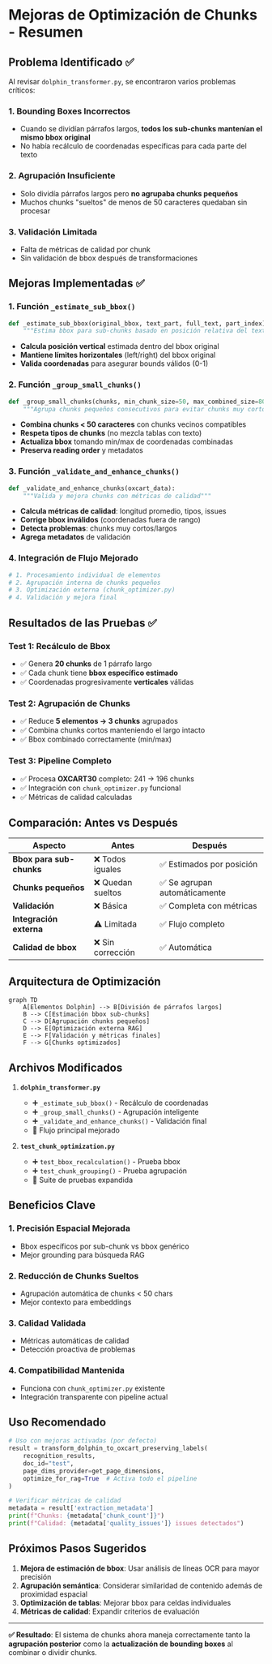 # Mejoras de Optimización de Chunks - Resumen

## Problema Identificado ✅

Al revisar `dolphin_transformer.py`, se encontraron varios problemas críticos:

### 1. **Bounding Boxes Incorrectos**
- Cuando se dividían párrafos largos, **todos los sub-chunks mantenían el mismo bbox original**
- No había recálculo de coordenadas específicas para cada parte del texto

### 2. **Agrupación Insuficiente**
- Solo dividía párrafos largos pero **no agrupaba chunks pequeños**
- Muchos chunks "sueltos" de menos de 50 caracteres quedaban sin procesar

### 3. **Validación Limitada**
- Falta de métricas de calidad por chunk
- Sin validación de bbox después de transformaciones

## Mejoras Implementadas ✅

### 1. **Función `_estimate_sub_bbox()`**
```python
def _estimate_sub_bbox(original_bbox, text_part, full_text, part_index):
    """Estima bbox para sub-chunks basado en posición relativa del texto"""
```
- **Calcula posición vertical** estimada dentro del bbox original
- **Mantiene límites horizontales** (left/right) del bbox original  
- **Valida coordenadas** para asegurar bounds válidos (0-1)

### 2. **Función `_group_small_chunks()`**
```python
def _group_small_chunks(chunks, min_chunk_size=50, max_combined_size=800):
    """Agrupa chunks pequeños consecutivos para evitar chunks muy cortos"""
```
- **Combina chunks < 50 caracteres** con chunks vecinos compatibles
- **Respeta tipos de chunks** (no mezcla tablas con texto)
- **Actualiza bbox** tomando min/max de coordenadas combinadas
- **Preserva reading order** y metadatos

### 3. **Función `_validate_and_enhance_chunks()`**
```python
def _validate_and_enhance_chunks(oxcart_data):
    """Valida y mejora chunks con métricas de calidad"""
```
- **Calcula métricas de calidad**: longitud promedio, tipos, issues
- **Corrige bbox inválidos** (coordenadas fuera de rango)
- **Detecta problemas**: chunks muy cortos/largos
- **Agrega metadatos** de validación

### 4. **Integración de Flujo Mejorado**
```python
# 1. Procesamiento individual de elementos
# 2. Agrupación interna de chunks pequeños  
# 3. Optimización externa (chunk_optimizer.py)
# 4. Validación y mejora final
```

## Resultados de las Pruebas ✅

### **Test 1: Recálculo de Bbox**
- ✅ Genera **20 chunks** de 1 párrafo largo
- ✅ Cada chunk tiene **bbox específico estimado**
- ✅ Coordenadas progresivamente **verticales** válidas

### **Test 2: Agrupación de Chunks**
- ✅ Reduce **5 elementos → 3 chunks** agrupados
- ✅ Combina chunks cortos manteniendo el largo intacto
- ✅ Bbox combinado correctamente (min/max)

### **Test 3: Pipeline Completo**
- ✅ Procesa **OXCART30** completo: 241 → 196 chunks
- ✅ Integración con `chunk_optimizer.py` funcional
- ✅ Métricas de calidad calculadas

## Comparación: Antes vs Después

| Aspecto | Antes | Después |
|---------|--------|---------|
| **Bbox para sub-chunks** | ❌ Todos iguales | ✅ Estimados por posición |
| **Chunks pequeños** | ❌ Quedan sueltos | ✅ Se agrupan automáticamente |
| **Validación** | ❌ Básica | ✅ Completa con métricas |
| **Integración externa** | ⚠️ Limitada | ✅ Flujo completo |
| **Calidad de bbox** | ❌ Sin corrección | ✅ Automática |

## Arquitectura de Optimización

```mermaid
graph TD
    A[Elementos Dolphin] --> B[División de párrafos largos]
    B --> C[Estimación bbox sub-chunks]
    C --> D[Agrupación chunks pequeños]
    D --> E[Optimización externa RAG]
    E --> F[Validación y métricas finales]
    F --> G[Chunks optimizados]
```

## Archivos Modificados

1. **`dolphin_transformer.py`**
   - ➕ `_estimate_sub_bbox()` - Recálculo de coordenadas
   - ➕ `_group_small_chunks()` - Agrupación inteligente
   - ➕ `_validate_and_enhance_chunks()` - Validación final
   - 🔄 Flujo principal mejorado

2. **`test_chunk_optimization.py`**
   - ➕ `test_bbox_recalculation()` - Prueba bbox
   - ➕ `test_chunk_grouping()` - Prueba agrupación
   - 🔄 Suite de pruebas expandida

## Beneficios Clave

### 1. **Precisión Espacial Mejorada**
- Bbox específicos por sub-chunk vs bbox genérico
- Mejor grounding para búsqueda RAG

### 2. **Reducción de Chunks Sueltos**  
- Agrupación automática de chunks < 50 chars
- Mejor contexto para embeddings

### 3. **Calidad Validada**
- Métricas automáticas de calidad
- Detección proactiva de problemas

### 4. **Compatibilidad Mantenida**
- Funciona con `chunk_optimizer.py` existente
- Integración transparente con pipeline actual

## Uso Recomendado

```python
# Uso con mejoras activadas (por defecto)
result = transform_dolphin_to_oxcart_preserving_labels(
    recognition_results,
    doc_id="test",
    page_dims_provider=get_page_dimensions,
    optimize_for_rag=True  # Activa todo el pipeline
)

# Verificar métricas de calidad
metadata = result['extraction_metadata']
print(f"Chunks: {metadata['chunk_count']}")
print(f"Calidad: {metadata['quality_issues']} issues detectados")
```

## Próximos Pasos Sugeridos

1. **Mejora de estimación de bbox**: Usar análisis de líneas OCR para mayor precisión
2. **Agrupación semántica**: Considerar similaridad de contenido además de proximidad espacial  
3. **Optimización de tablas**: Mejorar bbox para celdas individuales
4. **Métricas de calidad**: Expandir criterios de evaluación

---

**✅ Resultado**: El sistema de chunks ahora maneja correctamente tanto la **agrupación posterior** como la **actualización de bounding boxes** al combinar o dividir chunks.